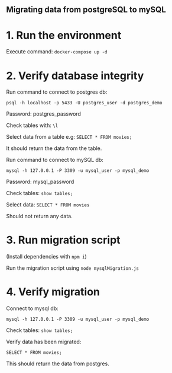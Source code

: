 ## Migrating data from postgreSQL to mySQL

# 1. Run the environment

Execute command: `docker-compose up -d`

# 2. Verify database integrity

Run command to connect to postgres db:

``psql -h localhost -p 5433 -U postgres_user -d postgres_demo``

Password: postgres_password

Check tables with: `\l`

Select data from a table e.g: `SELECT * FROM movies;`

It should return the data from the table.


Run command to connect to mySQL db:

`mysql -h 127.0.0.1 -P 3309 -u mysql_user -p mysql_demo`

Password: mysql_password

Check tables: `show tables;`

Select data: `SELECT * FROM movies`

Should not return any data.

# 3. Run migration script

(Install dependencies with `npm i`)

Run the migration script using `node mysqlMigration.js`

# 4. Verify migration

Connect to mysql db: 

`mysql -h 127.0.0.1 -P 3309 -u mysql_user -p mysql_demo`

Check tables: `show tables;`

Verify data has been migrated:

`SELECT * FROM movies;`

This should return the data from postgres.
